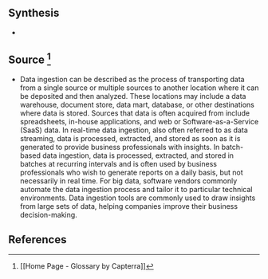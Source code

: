 ## Synthesis
- 
## Source [^1]
- Data ingestion can be described as the process of transporting data from a single source or multiple sources to another location where it can be deposited and then analyzed. These locations may include a data warehouse, document store, data mart, database, or other destinations where data is stored. Sources that data is often acquired from include spreadsheets, in-house applications, and web or Software-as-a-Service (SaaS) data. In real-time data ingestion, also often referred to as data streaming, data is processed, extracted, and stored as soon as it is generated to provide business professionals with insights. In batch-based data ingestion, data is processed, extracted, and stored in batches at recurring intervals and is often used by business professionals who wish to generate reports on a daily basis, but not necessarily in real time. For big data, software vendors commonly automate the data ingestion process and tailor it to particular technical environments. Data ingestion tools are commonly used to draw insights from large sets of data, helping companies improve their business decision-making.
## References

[^1]: [[Home Page - Glossary by Capterra]]